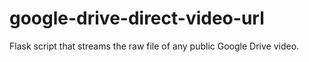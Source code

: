 # google-drive-direct-video-url
Flask script that streams the raw file of any public Google Drive video.
